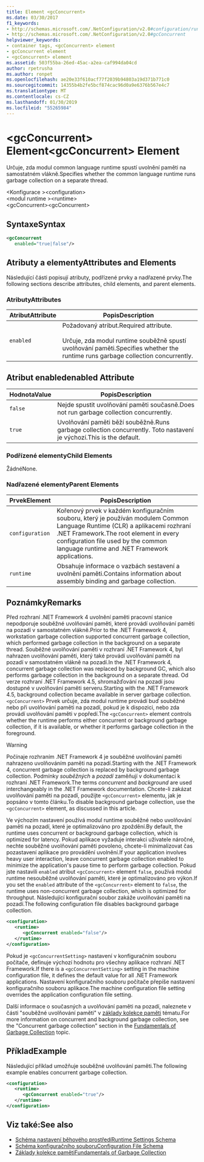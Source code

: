 ```yaml
---
title: Element <gcConcurrent>
ms.date: 03/30/2017
f1_keywords:
- http://schemas.microsoft.com/.NetConfiguration/v2.0#configuration/runtime/gcConcurrent
- http://schemas.microsoft.com/.NetConfiguration/v2.0#gcConcurrent
helpviewer_keywords:
- container tags, <gcConcurrent> element
- gcConcurrent element
- <gcConcurrent> element
ms.assetid: 503f55ba-26ed-45ac-a2ea-caf994da04cd
author: rpetrusha
ms.author: ronpet
ms.openlocfilehash: ae20e33f610acf77f2039b94803a19d371b771c0
ms.sourcegitcommit: 14355b4b2fe5bcf874cac96d0a9e6376b567e4c7
ms.translationtype: MT
ms.contentlocale: cs-CZ
ms.lasthandoff: 01/30/2019
ms.locfileid: "55265984"
---
```

# <a name="gcconcurrent-element"></a><span data-ttu-id="4b5ab-102">\<gcConcurrent> Element</span><span class="sxs-lookup"><span data-stu-id="4b5ab-102">\<gcConcurrent> Element</span></span>
<span data-ttu-id="4b5ab-103">Určuje, zda modul common language runtime spustí uvolnění paměti na samostatném vlákně.</span><span class="sxs-lookup"><span data-stu-id="4b5ab-103">Specifies whether the common language runtime runs garbage collection on a separate thread.</span></span>  
  
 <span data-ttu-id="4b5ab-104">\<Konfigurace ></span><span class="sxs-lookup"><span data-stu-id="4b5ab-104">\<configuration></span></span>  
<span data-ttu-id="4b5ab-105">\<modul runtime ></span><span class="sxs-lookup"><span data-stu-id="4b5ab-105">\<runtime></span></span>  
<span data-ttu-id="4b5ab-106">\<gcConcurrent></span><span class="sxs-lookup"><span data-stu-id="4b5ab-106">\<gcConcurrent></span></span>  
  
## <a name="syntax"></a><span data-ttu-id="4b5ab-107">Syntaxe</span><span class="sxs-lookup"><span data-stu-id="4b5ab-107">Syntax</span></span>  
  
```xml  
<gcConcurrent    
   enabled="true|false"/>  
```  
  
## <a name="attributes-and-elements"></a><span data-ttu-id="4b5ab-108">Atributy a elementy</span><span class="sxs-lookup"><span data-stu-id="4b5ab-108">Attributes and Elements</span></span>  
 <span data-ttu-id="4b5ab-109">Následující části popisují atributy, podřízené prvky a nadřazené prvky.</span><span class="sxs-lookup"><span data-stu-id="4b5ab-109">The following sections describe attributes, child elements, and parent elements.</span></span>  
  
### <a name="attributes"></a><span data-ttu-id="4b5ab-110">Atributy</span><span class="sxs-lookup"><span data-stu-id="4b5ab-110">Attributes</span></span>  
  
|<span data-ttu-id="4b5ab-111">Atribut</span><span class="sxs-lookup"><span data-stu-id="4b5ab-111">Attribute</span></span>|<span data-ttu-id="4b5ab-112">Popis</span><span class="sxs-lookup"><span data-stu-id="4b5ab-112">Description</span></span>|  
|---------------|-----------------|  
|`enabled`|<span data-ttu-id="4b5ab-113">Požadovaný atribut.</span><span class="sxs-lookup"><span data-stu-id="4b5ab-113">Required attribute.</span></span><br /><br /> <span data-ttu-id="4b5ab-114">Určuje, zda modul runtime souběžně spustí uvolňování paměti.</span><span class="sxs-lookup"><span data-stu-id="4b5ab-114">Specifies whether the runtime runs garbage collection concurrently.</span></span>|  
  
## <a name="enabled-attribute"></a><span data-ttu-id="4b5ab-115">Atribut enabled</span><span class="sxs-lookup"><span data-stu-id="4b5ab-115">enabled Attribute</span></span>  
  
|<span data-ttu-id="4b5ab-116">Hodnota</span><span class="sxs-lookup"><span data-stu-id="4b5ab-116">Value</span></span>|<span data-ttu-id="4b5ab-117">Popis</span><span class="sxs-lookup"><span data-stu-id="4b5ab-117">Description</span></span>|  
|-----------|-----------------|  
|`false`|<span data-ttu-id="4b5ab-118">Nejde spustit uvolňování paměti současně.</span><span class="sxs-lookup"><span data-stu-id="4b5ab-118">Does not run garbage collection concurrently.</span></span>|  
|`true`|<span data-ttu-id="4b5ab-119">Uvolňování paměti běží souběžně.</span><span class="sxs-lookup"><span data-stu-id="4b5ab-119">Runs garbage collection concurrently.</span></span> <span data-ttu-id="4b5ab-120">Toto nastavení je výchozí.</span><span class="sxs-lookup"><span data-stu-id="4b5ab-120">This is the default.</span></span>|  
  
### <a name="child-elements"></a><span data-ttu-id="4b5ab-121">Podřízené elementy</span><span class="sxs-lookup"><span data-stu-id="4b5ab-121">Child Elements</span></span>  
 <span data-ttu-id="4b5ab-122">Žádné</span><span class="sxs-lookup"><span data-stu-id="4b5ab-122">None.</span></span>  
  
### <a name="parent-elements"></a><span data-ttu-id="4b5ab-123">Nadřazené elementy</span><span class="sxs-lookup"><span data-stu-id="4b5ab-123">Parent Elements</span></span>  
  
|<span data-ttu-id="4b5ab-124">Prvek</span><span class="sxs-lookup"><span data-stu-id="4b5ab-124">Element</span></span>|<span data-ttu-id="4b5ab-125">Popis</span><span class="sxs-lookup"><span data-stu-id="4b5ab-125">Description</span></span>|  
|-------------|-----------------|  
|`configuration`|<span data-ttu-id="4b5ab-126">Kořenový prvek v každém konfiguračním souboru, který je používán modulem Common Language Runtime (CLR) a aplikacemi rozhraní .NET Framework.</span><span class="sxs-lookup"><span data-stu-id="4b5ab-126">The root element in every configuration file used by the common language runtime and .NET Framework applications.</span></span>|  
|`runtime`|<span data-ttu-id="4b5ab-127">Obsahuje informace o vazbách sestavení a uvolnění paměti.</span><span class="sxs-lookup"><span data-stu-id="4b5ab-127">Contains information about assembly binding and garbage collection.</span></span>|  
  
## <a name="remarks"></a><span data-ttu-id="4b5ab-128">Poznámky</span><span class="sxs-lookup"><span data-stu-id="4b5ab-128">Remarks</span></span>  
 <span data-ttu-id="4b5ab-129">Před rozhraní .NET Framework 4 uvolnění paměti pracovní stanice nepodporuje souběžné uvolňování paměti, které provádí uvolňování paměti na pozadí v samostatném vlákně.</span><span class="sxs-lookup"><span data-stu-id="4b5ab-129">Prior to the .NET Framework 4, workstation garbage collection supported concurrent garbage collection, which performed garbage collection in the background on a separate thread.</span></span> <span data-ttu-id="4b5ab-130">Souběžné uvolňování paměti v rozhraní .NET Framework 4, byl nahrazen uvolňování paměti, který také provádí uvolňování paměti na pozadí v samostatném vlákně na pozadí.</span><span class="sxs-lookup"><span data-stu-id="4b5ab-130">In the .NET Framework 4, concurrent garbage collection was replaced by background GC, which also performs garbage collection in the background on a separate thread.</span></span> <span data-ttu-id="4b5ab-131">Od verze rozhraní .NET Framework 4.5, shromažďování na pozadí jsou dostupné v uvolňování paměti serveru.</span><span class="sxs-lookup"><span data-stu-id="4b5ab-131">Starting with the .NET Framework 4.5, background collection became available in server garbage collection.</span></span> <span data-ttu-id="4b5ab-132">`<gcConcurrent>` Prvek určuje, zda modul runtime provádí buď souběžné nebo při uvolňování paměti na pozadí, pokud je k dispozici, nebo zda provádí uvolňování paměti v popředí.</span><span class="sxs-lookup"><span data-stu-id="4b5ab-132">The `<gcConcurrent>` element controls whether the runtime performs either concurrent or background garbage collection, if it is available, or whether it performs garbage collection in the foreground.</span></span>  
  
> [!WARNING]
>  <span data-ttu-id="4b5ab-133">Počínaje rozhraním .NET Framework 4 je souběžné uvolňování paměti nahrazeno uvolňováním paměti na pozadí.</span><span class="sxs-lookup"><span data-stu-id="4b5ab-133">Starting with the .NET Framework 4, concurrent garbage collection is replaced by background garbage collection.</span></span> <span data-ttu-id="4b5ab-134">Podmínky *souběžných* a *pozadí* zaměňují v dokumentaci k rozhraní .NET Framework.</span><span class="sxs-lookup"><span data-stu-id="4b5ab-134">The terms *concurrent* and *background* are used interchangeably in the .NET Framework documentation.</span></span> <span data-ttu-id="4b5ab-135">Chcete-li zakázat uvolňování paměti na pozadí, použijte `<gcConcurrent>` elementu, jak je popsáno v tomto článku.</span><span class="sxs-lookup"><span data-stu-id="4b5ab-135">To disable background garbage collection, use the `<gcConcurrent>` element, as discussed in this article.</span></span>  
  
 <span data-ttu-id="4b5ab-136">Ve výchozím nastavení používá modul runtime souběžné nebo uvolňování paměti na pozadí, které je optimalizováno pro zpoždění.</span><span class="sxs-lookup"><span data-stu-id="4b5ab-136">By default, the runtime uses concurrent or background garbage collection, which is optimized for latency.</span></span> <span data-ttu-id="4b5ab-137">Pokud aplikace vyžaduje interakci uživatele náročné, nechte souběžné uvolňování paměti povoleno, chcete-li minimalizovat čas pozastavení aplikace pro provádění uvolnění.</span><span class="sxs-lookup"><span data-stu-id="4b5ab-137">If your application involves heavy user interaction, leave concurrent garbage collection enabled to minimize the application's pause time to perform garbage collection.</span></span> <span data-ttu-id="4b5ab-138">Pokud jste nastavili `enabled` atribut `<gcConcurrent>` element `false`, používá modul runtime nesouběžné uvolňování paměti, které je optimalizováno pro výkon.</span><span class="sxs-lookup"><span data-stu-id="4b5ab-138">If you set the `enabled` attribute of the `<gcConcurrent>` element to `false`, the runtime uses non-concurrent garbage collection, which is optimized for throughput.</span></span> <span data-ttu-id="4b5ab-139">Následující konfigurační soubor zakáže uvolňování paměti na pozadí.</span><span class="sxs-lookup"><span data-stu-id="4b5ab-139">The following configuration file disables background garbage collection.</span></span>  
  
```xml  
<configuration>  
   <runtime>  
      <gcConcurrent enabled="false"/>  
   </runtime>  
</configuration>  
```  
  
 <span data-ttu-id="4b5ab-140">Pokud je `<gcConcurrentSetting>` nastavení v konfiguračním souboru počítače, definuje výchozí hodnotu pro všechny aplikace rozhraní .NET Framework.</span><span class="sxs-lookup"><span data-stu-id="4b5ab-140">If there is a `<gcConcurrentSetting>` setting in the machine configuration file, it defines the default value for all .NET Framework applications.</span></span> <span data-ttu-id="4b5ab-141">Nastavení konfiguračního souboru počítače přepíše nastavení konfiguračního souboru aplikace.</span><span class="sxs-lookup"><span data-stu-id="4b5ab-141">The machine configuration file setting overrides the application configuration file setting.</span></span>  
  
 <span data-ttu-id="4b5ab-142">Další informace o současných a uvolňování paměti na pozadí, naleznete v části "souběžné uvolňování paměti" v [základy kolekce paměti](../../../../../docs/standard/garbage-collection/fundamentals.md) tématu.</span><span class="sxs-lookup"><span data-stu-id="4b5ab-142">For more information on concurrent and background garbage collection, see the "Concurrent garbage collection" section in the [Fundamentals of Garbage Collection](../../../../../docs/standard/garbage-collection/fundamentals.md) topic.</span></span>  
  
## <a name="example"></a><span data-ttu-id="4b5ab-143">Příklad</span><span class="sxs-lookup"><span data-stu-id="4b5ab-143">Example</span></span>  
 <span data-ttu-id="4b5ab-144">Následující příklad umožňuje souběžné uvolňování paměti.</span><span class="sxs-lookup"><span data-stu-id="4b5ab-144">The following example enables concurrent garbage collection.</span></span>  
  
```xml  
<configuration>  
   <runtime>  
      <gcConcurrent enabled="true"/>  
   </runtime>  
</configuration>  
```  
  
## <a name="see-also"></a><span data-ttu-id="4b5ab-145">Viz také:</span><span class="sxs-lookup"><span data-stu-id="4b5ab-145">See also</span></span>
- [<span data-ttu-id="4b5ab-146">Schéma nastavení běhového prostředí</span><span class="sxs-lookup"><span data-stu-id="4b5ab-146">Runtime Settings Schema</span></span>](../../../../../docs/framework/configure-apps/file-schema/runtime/index.md)
- [<span data-ttu-id="4b5ab-147">Schéma konfiguračního souboru</span><span class="sxs-lookup"><span data-stu-id="4b5ab-147">Configuration File Schema</span></span>](../../../../../docs/framework/configure-apps/file-schema/index.md)
- [<span data-ttu-id="4b5ab-148">Základy kolekce paměti</span><span class="sxs-lookup"><span data-stu-id="4b5ab-148">Fundamentals of Garbage Collection</span></span>](../../../../../docs/standard/garbage-collection/fundamentals.md)

